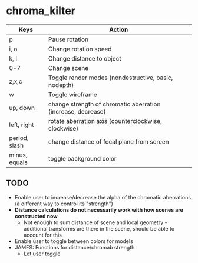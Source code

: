 # chroma_kilter

| Keys  | Action |
|---|---|
| p  |  Pause rotation |
| i, o  |  Change rotation speed |
| k, l |  Change distance to object |
| 0-7 | Change scene |
| z,x,c | Toggle render modes (nondestructive, basic, nodepth) |
| w | Toggle wireframe |
| up, down | change strength of chromatic aberration (increase, decrease) |
| left, right | rotate aberration axis (counterclockwise, clockwise) |
| period, slash | change distance of focal plane from screen |
| minus, equals | toggle background color |

## TODO

- Enable user to increase/decrease the alpha of the chromatic aberrations (a different way to control its "strength")
- **Distance calculations do not necessarily work with how scenes are constructed now**
  - Not enough to sum distance of scene and local geometry - additional transforms are there in the scene, should be able to account for this
- Enable user to toggle between colors for models
- JAMES: Functions for distance/chromab strength
  - Let user toggle
